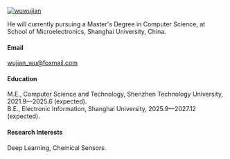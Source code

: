 

[![wuwujian](https://img.shields.io/badge/wuwujian-github-blue?logo=github)](https://github.com/wuwujian)

He will currently pursuing a Master's Degree in Computer Science, at School of Microelectronics, Shanghai University, China.

#### Email
wujian_wu@foxmail.com

#### Education
M.E., Computer Science and Technology, Shenzhen Technology University, 2021.9—2025.6 (expected).\
B.E., Electronic Information, Shanghai University, 2025.9—2027.12 (expected).

#### Research Interests
Deep Learning, Chemical Sensors.


